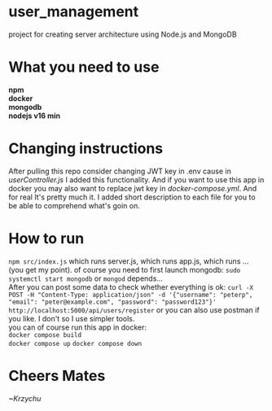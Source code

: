 # user_management
project for creating server architecture using Node.js and MongoDB

# What you need to use
**npm**  
**docker**  
**mongodb**  
**nodejs v16 min**  

# Changing instructions
After pulling this repo consider changing JWT key in .env cause in *userController.js* I added this functionality.
And if you want to use this app in docker you may also want to replace jwt key in *docker-compose.yml*. And for real 
It's pretty much it. I added short description to each file for you to be able to comprehend what's goin on.

# How to run 
```npm src/index.js``` which runs server.js, which runs app.js, which runs ... (you get my point). of course you need to first launch mongodb: ```sudo systemctl start mongodb``` or ```mongod``` depends...   
After you can post some data to check whether everything is ok: ```curl -X POST -H "Content-Type: application/json" -d '{"username": "peterp", "email": "peter@example.com", "password": "password123"}' http://localhost:5000/api/users/register``` or you can also use postman if you like. I don't so I use simpler tools.  
you can of course run this app in docker:  
```docker compose build```   
```docker compose up```
```docker compose down```

# Cheers Mates  
*~Krzychu*

